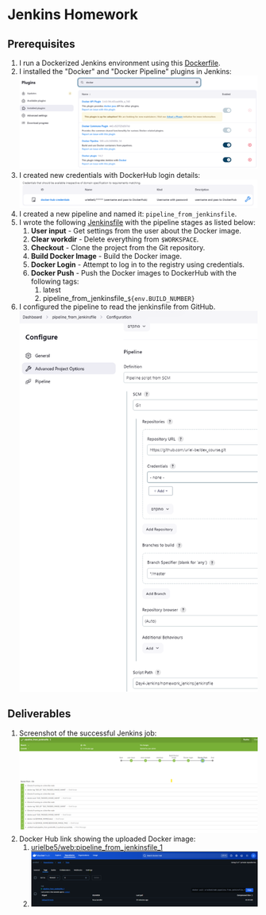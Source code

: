 # Jenkins Homework

## Prerequisites

1. I run a Dockerized Jenkins environment using this [Dockerfile](../Jenkins_Master/Dockerfile).
2. I installed the "Docker" and "Docker Pipeline" plugins in Jenkins:  
   ![alt](pictures/docker%20plugins.png)
3. I created new credentials with DockerHub login details:  
   ![alt](pictures/docker_hub_credentials.png)
4. I created a new pipeline and named it: `pipeline_from_jenkinsfile`.
5. I wrote the following [Jenkinsfile](jenkinsfile) with the pipeline stages as listed below:
   1. **User input** - Get settings from the user about the Docker image.
   2. **Clear workdir** - Delete everything from `$WORKSPACE`.
   3. **Checkout** - Clone the project from the Git repository.
   4. **Build Docker Image** - Build the Docker image.
   5. **Docker Login** - Attempt to log in to the registry using credentials.
   6. **Docker Push** - Push the Docker images to DockerHub with the following tags:
      1. latest
      2. pipeline_from_jenkinsfile_`${env.BUILD_NUMBER}`
6. I configured the pipeline to read the jenkinsfile from GitHub.
   ![alt](pictures/pipeline_config.png)

## Deliverables

1. Screenshot of the successful Jenkins job:  
   ![alt](pictures/successful_Jenkins_job.png)
2. Docker Hub link showing the uploaded Docker image:
   1. [urielbe5/web:pipeline_from_jenkinsfile_1](https://hub.docker.com/layers/urielbe5/web/pipeline_from_jenkinsfile_1/images/sha256-646aa1813e2eceeff7e29e6c1a133993d85fa593a39691f0210471f5d693080a?context=repo)
   2. ![alt](pictures/Docker_hub_image.png)
